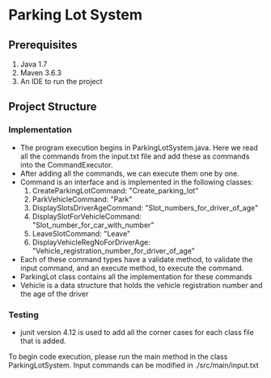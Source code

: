 # Parking Lot System

## Prerequisites
1. Java 1.7
2. Maven 3.6.3
3. An IDE to run the project

## Project Structure

### Implementation
- The program execution begins in ParkingLotSystem.java. Here we read all the commands from the input.txt file and add these as commands into the CommandExecutor.
- After adding all the commands, we can execute them one by one.
- Command is an interface and is implemented in the following classes:
  1. CreateParkingLotCommand: "Create_parking_lot"
  2. ParkVehicleCommand: "Park"
  3. DisplaySlotsDriverAgeCommand: "Slot_numbers_for_driver_of_age"
  4. DisplaySlotForVehicleCommand: "Slot_number_for_car_with_number"
  5. LeaveSlotCommand: "Leave"
  6. DisplayVehicleRegNoForDriverAge: "Vehicle_registration_number_for_driver_of_age"
- Each of these command types have a validate method, to validate the input command, and an execute method, to execute the command.
- ParkingLot class contains all the implementation for these commands
- Vehicle is a data structure that holds the vehicle registration number and the age of the driver

### Testing
- junit version 4.12 is used to add all the corner cases for each class file that is added.

To begin code execution, please run the main method in the class ParkingLotSystem. Input commands can be modified in ./src/main/input.txt
